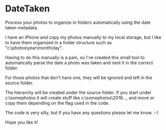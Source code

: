 # DateTaken
Process your photos to organize in folders automatically using the date taken metadata.

I have an iPhone and copy my photos manually to my local storage, but I like to have them organized in a folder structure such as "c:\photos\year\month\day".

Having to do this manually is a pain, so I've created this small tool to automatically parse the date a photo was taken and nest it in the correct folder.

For those photos that don't have one, they will be ignored and left in the source folder.

The hierarchy will be created under the source folder. If you start under c:\somephotos it will create stuff like c:\somephotos\2018\..., and move or copy them depending on the flag used in the code.

The code is very silly, but if you have any questions please let me know. :-)

Hope you like it!
